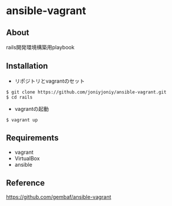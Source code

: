 # ansible-vagrant

## About
rails開発環境構築用playbook  

## Installation
- リポジトリとvagrantのセット
```
$ git clone https://github.com/joniyjoniy/ansible-vagrant.git
$ cd rails
```

- vagrantの起動
```
$ vagrant up
```

## Requirements
- vagrant
- VirtualBox
- ansible

## Reference
https://github.com/gembaf/ansible-vagrant